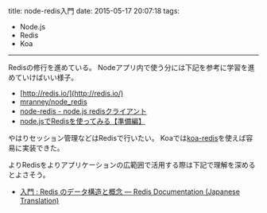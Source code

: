 title: node-redis入門
date: 2015-05-17 20:07:18
tags:
- Node.js
- Redis
- Koa
---

Redisの修行を進めている。
Nodeアプリ内で使う分には下記を参考に学習を進めていけばいい様子。

- [http://redis.io/](http://redis.io/)
- [mranney/node_redis](https://github.com/mranney/node_redis)
- [node-redis - node.js redisクライアント](http://nodejs.osser.jp/node/node-redis/)
- [node.jsでRedisを使ってみる【準備編】](http://yutapon.hatenablog.com/entry/2013/07/07/011645)

やはりセッション管理などはRedisで行いたい。
Koaでは[koa-redis](https://github.com/koajs/koa-redis)を使えば容易に実装できた。

よりRedisをよりアプリケーションの広範囲で活用する際は下記で理解を深めるとよさそう。

- [入門 : Redis のデータ構造と概念 — Redis Documentation (Japanese Translation)](http://redis-documentasion-japanese.readthedocs.org/ja/latest/topics/data-types-intro.html)
